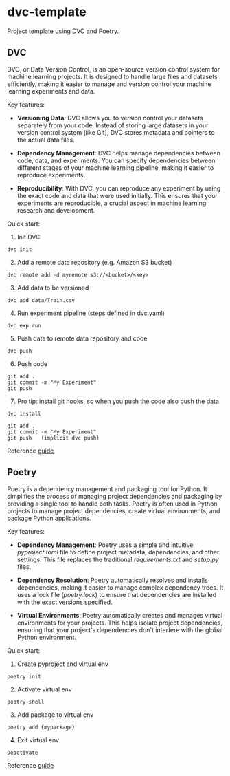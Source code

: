 # dvc-template

Project template using DVC and Poetry.

## DVC

DVC, or Data Version Control, is an open-source version control system for machine learning projects. It is designed to handle large files and datasets efficiently, making it easier to manage and version control your machine learning experiments and data.

Key features:

- **Versioning Data**: DVC allows you to version control your datasets separately from your code. Instead of storing large datasets in your version control system (like Git), DVC stores metadata and pointers to the actual data files.

- **Dependency Management**: DVC helps manage dependencies between code, data, and experiments. You can specify dependencies between different stages of your machine learning pipeline, making it easier to reproduce experiments.

- **Reproducibility**: With DVC, you can reproduce any experiment by using the exact code and data that were used initially. This ensures that your experiments are reproducible, a crucial aspect in machine learning research and development.

Quick start:
1. Init DVC
```
dvc init
```
2. Add a remote data repository (e.g. Amazon S3 bucket)
```
dvc remote add -d myremote s3://<bucket>/<key>
```
3. Add data to be versioned
```
dvc add data/Train.csv
```
4. Run experiment pipeline (steps defined in dvc.yaml)
```
dvc exp run
```
5. Push data to remote data repository and code
```
dvc push
```
6. Push code
```
git add .
git commit -m "My Experiment"
git push
```
7. Pro tip: install git hooks, so when you push the code also push the data
```
dvc install

git add .
git commit -m "My Experiment"
git push   (implicit dvc push)
```

Reference [guide](https://dvc.org/doc/user-guide)

## Poetry

Poetry is a dependency management and packaging tool for Python. It simplifies the process of managing project dependencies and packaging by providing a single tool to handle both tasks. Poetry is often used in Python projects to manage project dependencies, create virtual environments, and package Python applications.

Key features:

- **Dependency Management**: Poetry uses a simple and intuitive *pyproject.toml* file to define project metadata, dependencies, and other settings. This file replaces the traditional *requirements.txt* and *setup.py* files.

- **Dependency Resolution**: Poetry automatically resolves and installs dependencies, making it easier to manage complex dependency trees. It uses a lock file (*poetry.lock*) to ensure that dependencies are installed with the exact versions specified.

- **Virtual Environments**: Poetry automatically creates and manages virtual environments for your projects. This helps isolate project dependencies, ensuring that your project's dependencies don't interfere with the global Python environment.

Quick start:
1. Create pyproject and virtual env
```
poetry init
```
2. Activate virtual env
```
poetry shell
```
3. Add package to virtual env
```
poetry add {mypackage}
```
4. Exit virtual env
```
Deactivate
```
Reference [guide](https://python-poetry.org/docs/basic-usage/)